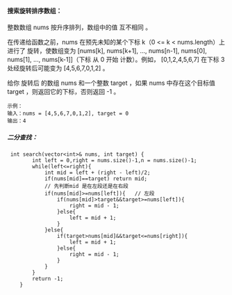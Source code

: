 #### 搜索旋转排序数组：

整数数组 nums 按升序排列，数组中的值 互不相同 。

在传递给函数之前，nums 在预先未知的某个下标 k（0 <= k < nums.length）上进行了 旋转，使数组变为 [nums[k], nums[k+1], ..., nums[n-1], nums[0], nums[1], ..., nums[k-1]]（下标 从 0 开始 计数）。例如， [0,1,2,4,5,6,7] 在下标 3 处经旋转后可能变为 [4,5,6,7,0,1,2] 。

给你 旋转后 的数组 nums 和一个整数 target ，如果 nums 中存在这个目标值 target ，则返回它的下标，否则返回 -1 。

```
示例：
输入：nums = [4,5,6,7,0,1,2], target = 0
输出：4
```



##### 二分查找：

```
 int search(vector<int>& nums, int target) {
        int left = 0,right = nums.size()-1,n = nums.size()-1;
        while(left<=right){
            int mid = left + (right - left)/2;
            if(nums[mid]==target) return mid;
            // 先判断mid 是在左段还是在右段
            if(nums[mid]>=nums[left]){   // 左段
                if(nums[mid]>target&&target>=nums[left]){   
                    right = mid - 1;
                }else{
                    left = mid + 1;
                }
            }else{
                if(target>nums[mid]&&target<=nums[right]){
                    left = mid + 1;
                }else{
                    right = mid - 1;
                }
            }
        }
        return -1;
    }
```

